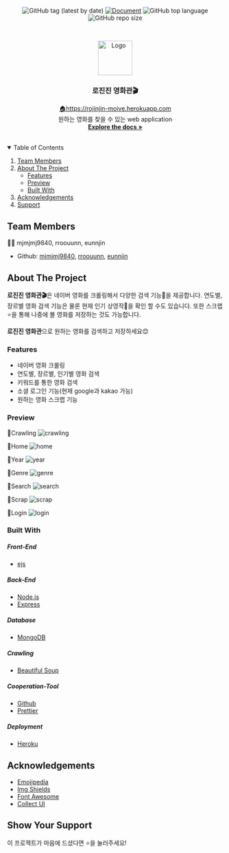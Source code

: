<!-- PROJECT SHIELDS -->
<p align="center">
<img alt="GitHub tag (latest by date)" src="https://img.shields.io/github/v/tag/mjmjmj9840/RJJ-Movie"> <a href="https://github.com/mjmjmj9840/RJJ-Movie"><img alt="Document" src="https://img.shields.io/badge/document-yes-important"></a> <img alt="GitHub top language" src="https://img.shields.io/github/languages/top/mjmjmj9840/RJJ-Movie?color=blueviolet"> <img alt="GitHub repo size" src="https://img.shields.io/github/repo-size/mjmjmj9840/RJJ-Movie">
</p>

<!-- PROJECT LOGO -->
<br />
<p align="center">
  <a href="https://github.com/mjmjmj9840/RJJ-Movie">
    <img src="https://user-images.githubusercontent.com/53468762/109649226-f3c8bb80-7b9e-11eb-8ee5-6ce8c0306d1a.png" alt="Logo" width="80" height="80">
  </a>

  <h3 align="center">로진진 영화관🎬</h3>

  <p align="center">
    <a href="https://rojinjin-moive.herokuapp.com">🏠https://rojinjin-moive.herokuapp.com</a>
    <br />
    원하는 영화를 찾을 수 있는 web application
    <br />
    <a href="https://github.com/mjmjmj9840/RJJ-Movie">
        <strong>Explore the docs »</strong>
    </a>
    <br />
    <br />
  </p>
</p>

<!-- TABLE OF CONTENTS -->
<details open="open">
  <summary>Table of Contents</summary>
  <ol>
    <li>
        <a href="#team-members">Team Members</a>
    </li>
    <li>
      <a href="#about-the-project">About The Project</a>
      <ul>
        <li><a href="#features">Features</a></li>
        <li><a href="#preview">Preview</a></li>
        <li><a href="#built-with">Built With</a></li>
      </ul>
    </li>
    <li><a href="#acknowledgements">Acknowledgements</a></li>
    <li><a href="#show-your-support">Support</a></li>
  </ol>
</details>

<!-- ABOUT THE Team -->

## Team Members

👩‍💻 mjmjmj9840, rroouunn, eunnjin

-   Github: [mjmjmj9840](https://github.com/mjmjmj9840), [rroouunn](https://github.com/rroouunn), [eunnjin](https://github.com/eunnjin)

<!-- ABOUT THE PROJECT -->

## About The Project

<strong>로진진 영화관🎬</strong>은 네이버 영화를 크롤링해서 다양한 검색 기능🔎을 제공합니다.
연도별, 장르별 영화 검색 기능은 물론 현재 인기 상영작🎥을 확인 할 수도 있습니다.
또한 스크랩⭐을 통해 나중에 볼 영화를 저장하는 것도 가능합니다.

<strong>로진진 영화관</strong>으로 원하는 영화를 검색하고 저장하세요😊

### Features

-   네이버 영화 크롤링
-   연도별, 장르별, 인기별 영화 검색
-   키워드를 통한 영화 검색
-   소셜 로그인 기능(현재 google과 kakao 가능)
-   원하는 영화 스크랩 기능

### Preview

📌Crawling
<img src="https://user-images.githubusercontent.com/53468762/109659601-2f698280-7bab-11eb-8b3d-9117d5d8a02b.gif" alt="crawling">
<br/>

📌Home
<img src="https://user-images.githubusercontent.com/53468762/109659617-342e3680-7bab-11eb-8704-9a68969f6e1b.png" alt="home">
<br/>

📌Year
<img src="https://user-images.githubusercontent.com/53468762/109659625-35f7fa00-7bab-11eb-869c-533cf019f3ce.png" alt="year">
<br/>

📌Genre
<img src="https://user-images.githubusercontent.com/53468762/109659612-3395a000-7bab-11eb-84b9-171d865584b8.png" alt="genre">
<br/>

📌Search
<img src="https://user-images.githubusercontent.com/53468762/109659623-35f7fa00-7bab-11eb-98b7-3ce69f528ceb.png" alt="search">
<br/>

📌Scrap
<img src="https://user-images.githubusercontent.com/53468762/109659621-355f6380-7bab-11eb-9a4f-55ea9cb4aa98.png" alt="scrap">
<br/>

📌Login
<img src="https://user-images.githubusercontent.com/53468762/109659620-34c6cd00-7bab-11eb-9d24-fb0ed56ef948.png" alt="login">
<br/>

### Built With

##### Front-End

-   [ejs](https://ejs.co/)

##### Back-End

-   [Node.js](https://nodejs.org/ko/)
-   [Express](https://expressjs.com/)

##### Database

-   [MongoDB](https://www.mongodb.com/)

##### Crawling

-   [Beautiful Soup](https://www.crummy.com/software/BeautifulSoup/bs4/doc/)

##### Cooperation-Tool

-   [Github](https://github.com/)
-   [Prettier](https://prettier.io/)

##### Deployment

-   [Heroku](https://www.heroku.com/)

<!-- ACKNOWLEDGEMENTS -->

## Acknowledgements

-   [Emojipedia](https://emojipedia.org/)
-   [Img Shields](https://shields.io)
-   [Font Awesome](https://fontawesome.com)
-   [Collect UI](https://collectui.com/)

<!-- Support -->

## Show Your Support

이 프로젝트가 마음에 드셨다면 ⭐️을 눌러주세요!
